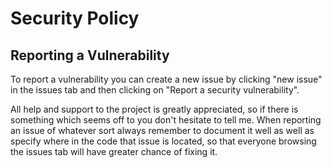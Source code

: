 # Security Policy

## Reporting a Vulnerability

To report a vulnerability you can create a new issue by clicking "new issue" in the issues tab and then clicking on "Report a security vulnerability".

All help and support to the project is greatly appreciated, so if there is something which seems off to you don't hesitate to tell me. When reporting an issue of whatever sort always remember to document it well as well as specify where 
in the code that issue is located, so that everyone browsing the issues tab will have greater chance of fixing it.
 
